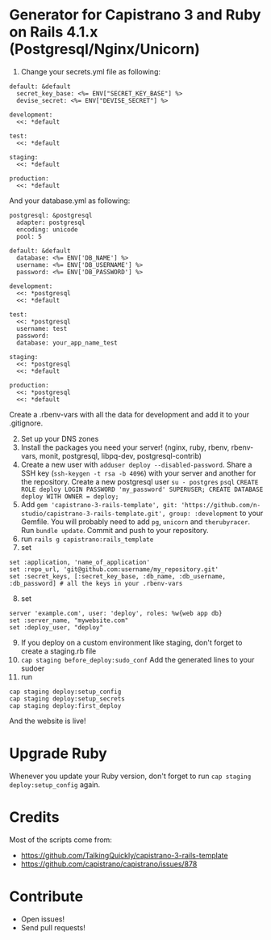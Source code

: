# Generator for Capistrano 3 and Ruby on Rails 4.1.x (Postgresql/Nginx/Unicorn)

1. Change your secrets.yml file as following:
```
default: &default
  secret_key_base: <%= ENV["SECRET_KEY_BASE"] %>
  devise_secret: <%= ENV["DEVISE_SECRET"] %>

development:
  <<: *default

test:
  <<: *default

staging:
  <<: *default

production:
  <<: *default
```

And your database.yml as following:
```
postgresql: &postgresql
  adapter: postgresql
  encoding: unicode
  pool: 5
  
default: &default
  database: <%= ENV['DB_NAME'] %>
  username: <%= ENV['DB_USERNAME'] %>
  password: <%= ENV['DB_PASSWORD'] %>

development:
  <<: *postgresql
  <<: *default
  
test:
  <<: *postgresql
  username: test
  password:
  database: your_app_name_test

staging:
  <<: *postgresql
  <<: *default
  
production:
  <<: *postgresql
  <<: *default
```

Create a .rbenv-vars with all the data for development and add it to your .gitignore.

2. Set up your DNS zones
3. Install the packages you need your server! (nginx, ruby, rbenv, rbenv-vars, monit, postgresql, libpq-dev, postgresql-contrib)
4. Create a new user with ``adduser deploy --disabled-password``. Share a SSH key (``ssh-keygen -t rsa -b 4096``) with your server and another for the repository. Create a new postgresql user ``su - postgres`` ``psql`` ``CREATE ROLE deploy LOGIN PASSWORD 'my_password' SUPERUSER; CREATE DATABASE deploy WITH OWNER = deploy;``
5. Add ``gem 'capistrano-3-rails-template', git: 'https://github.com/n-studio/capistrano-3-rails-template.git', group: :development`` to your Gemfile. You will probably need to add ``pg``, ``unicorn`` and ``therubyracer``. Run ``bundle update``. Commit and push to your repository.
6. run ``rails g capistrano:rails_template``
7. set 
```
set :application, 'name_of_application'
set :repo_url, 'git@github.com:username/my_repository.git'
set :secret_keys, [:secret_key_base, :db_name, :db_username, :db_password] # all the keys in your .rbenv-vars
```
8. set
```
server 'example.com', user: 'deploy', roles: %w{web app db}
set :server_name, "mywebsite.com"
set :deploy_user, "deploy"
```
9. If you deploy on a custom environment like staging, don't forget to create a staging.rb file
10. ``cap staging before_deploy:sudo_conf`` Add the generated lines to your sudoer
11. run
```
cap staging deploy:setup_config
cap staging deploy:setup_secrets
cap staging deploy:first_deploy
```
  
And the website is live!

# Upgrade Ruby

Whenever you update your Ruby version, don't forget to run ``cap staging deploy:setup_config`` again.

# Credits

Most of the scripts come from:

* https://github.com/TalkingQuickly/capistrano-3-rails-template
* https://github.com/capistrano/capistrano/issues/878

# Contribute

* Open issues!
* Send pull requests!